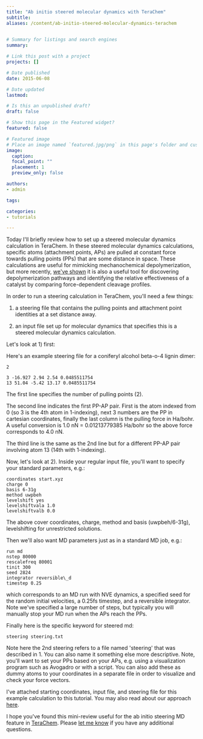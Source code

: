 ```yaml
---
title: "Ab initio steered molecular dynamics with TeraChem"
subtitle:
aliases: /content/ab-initio-steered-molecular-dynamics-terachem
 

# Summary for listings and search engines
summary: 

# Link this post with a project
projects: []

# Date published
date: 2015-06-08

# Date updated
lastmod: 

# Is this an unpublished draft?
draft: false

# Show this page in the Featured widget?
featured: false

# Featured image
# Place an image named `featured.jpg/png` in this page's folder and customize its options here.
image:
  caption: 
  focal_point: ""
  placement: 1
  preview_only: false

authors:
- admin

tags:

categories:
- tutorials

---
```

Today I'll briefly review how to set up a steered molecular dynamics calculation in TeraChem. In these steered molecular dynamics calculations, specific atoms (attachment points, APs) are pulled at constant force towards pulling points (PPs) that are some distance in space. These calculations are useful for mimicking mechanochemical depolymerization, but more recently, [we've shown](http://pubs.acs.org/doi/pdf/10.1021/acs.jpca.5b03503) it is also a useful tool for discovering depolymerization pathways and identifying the relative effectiveness of a catalyst by comparing force-dependent cleavage profiles.


In order to run a steering calculation in TeraChem, you'll need a few things:


1) a steering file that contains the pulling points and attachment point identities at a set distance away.



2) an input file set up for molecular dynamics that specifies this is a steered molecular dynamics calculation.


Let's look at 1) first:



Here's an example steering file for a coniferyl alcohol beta-o-4 lignin dimer:

```
2

3 -16.927 2.94 2.54 0.0485511754
13 51.04 -5.42 13.17 0.0485511754
```
The first line specifies the number of pulling points (2).



The second line indicates the first PP-AP pair. First is the atom indexed from 0 (so 3 is the 4th atom in 1-indexing), next 3 numbers are the PP in cartesian coordinates, finally the last column is the pulling force in Ha/bohr. A useful conversion is 1.0 nN = 0.01213779385 Ha/bohr so the above force corresponds to 4.0 nN.



The third line is the same as the 2nd line but for a different PP-AP pair involving atom 13 (14th with 1-indexing).


Now, let's look at 2). Inside your regular input file, you'll want to specify your standard parameters, e.g.:


```
coordinates start.xyz  
charge 0  
basis 6-31g  
method uwpbeh  
levelshift yes  
levelshiftvala 1.0  
levelshiftvalb 0.0  
```
The above cover coordinates, charge, method and basis (uwpbeh/6-31g), levelshifting for unrestricted solutions.  

Then we'll also want MD parameters just as in a standard MD job, e.g.:


```
run md  
nstep 80000  
rescalefreq 80001  
tinit 300  
seed 2824  
integrator reversible\_d  
timestep 0.25  
```
which corresponds to an MD run with NVE dynamics, a specified seed for the random initial velocities, a 0.25fs timestep, and a reversible integrator. Note we've specified a large number of steps, but typically you will manually stop your MD run when the APs reach the PPs.


Finally here is the specific keyword for steered md:  
```
steering steering.txt
```

Note here the 2nd steering refers to a file named 'steering' that was described in 1. You can also name it something else more descriptive. Note, you'll want to set your PPs based on your APs, e.g. using a visualization program such as Avogadro or with a script. You can also add these as dummy atoms to your coordinates in a separate file in order to visualize and check your force vectors.


I've attached starting coordinates, input file, and steering file for this example calculation to this tutorial. You may also read about our approach [here](http://pubs.acs.org/doi/pdf/10.1021/acs.jpca.5b03503).


I hope you've found this mini-review useful for the ab initio steering MD feature in [TeraChem](http://www.petachem.com). Please [let me know](mailto:hjkulikATmitDOTedu) if you have any additional questions.


